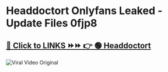 
 # Headdoctort Onlyfans Leaked - Update Files 0fjp8

## <h2><a href="https://clipsfans.com/Headdoctort&ref=git">🔗 Click to LINKS ⏩⏩ 👉 🟢 Headdoctort </a></h2>

<a href="https://clipsfans.com/Headdoctort&ref=git" rel="nofollow" data-target="animated-image.originalLink"><img src="https://i.ibb.co.com/xMMVF88/686577567.gif" alt="Viral Video Original" style="max-width: 100%; display: inline-block;" data-target="animated-image.originalImage"></a>

